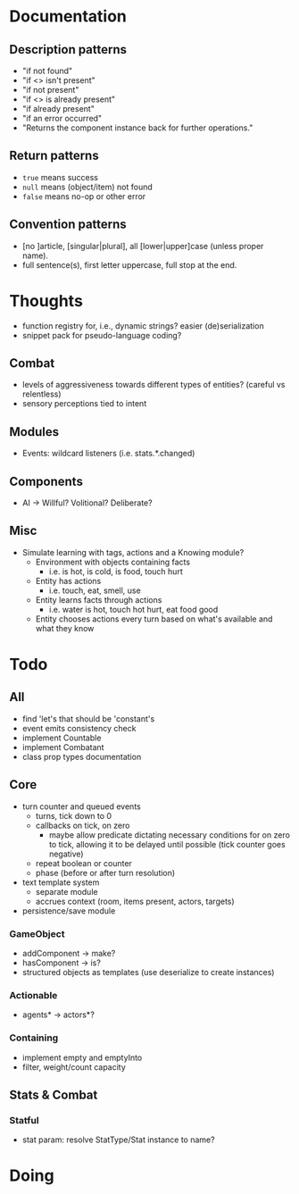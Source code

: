 # Documentation
## Description patterns
- "if not found"
- "if <> isn't present"
- "if not present"
- "if <> is already present"
- "if already present"
- "if an error occurred"
- "Returns the component instance back for further operations."
## Return patterns
- `true` means success
- `null` means (object/item) not found
- `false` means no-op or other error
## Convention patterns
- [no ]article, [singular|plural], all [lower|upper]case (unless proper name).
- full sentence(s), first letter uppercase, full stop at the end.


# Thoughts
- function registry for, i.e., dynamic strings? easier (de)serialization
- snippet pack for pseudo-language coding?
## Combat
- levels of aggressiveness towards different types of entities? (careful vs relentless)
- sensory perceptions tied to intent
## Modules
- Events: wildcard listeners (i.e. stats.*.changed)
## Components
- AI -> Willful? Volitional? Deliberate?
## Misc
- Simulate learning with tags, actions and a Knowing module?
	- Environment with objects containing facts
		- i.e. is hot, is cold, is food, touch hurt
	- Entity has actions
		- i.e. touch, eat, smell, use
	- Entity learns facts through actions
		- i.e. water is hot, touch hot hurt, eat food good
	- Entity chooses actions every turn based on what's available and what they know

# Todo
## All
- find 'let's that should be 'constant's
- event emits consistency check
- implement Countable
- implement Combatant
- class prop types documentation
## Core
- turn counter and queued events
	- turns, tick down to 0
	- callbacks on tick, on zero
		- maybe allow predicate dictating necessary conditions for on zero to tick, allowing it to be delayed until possible (tick counter goes negative)
	- repeat boolean or counter
	- phase (before or after turn resolution)
- text template system
	- separate module
	- accrues context (room, items present, actors, targets)
- persistence/save module
### GameObject
- addComponent -> make?
- hasComponent -> is?
- structured objects as templates (use deserialize to create instances)
### Actionable
- agents* -> actors*?
### Containing
- implement empty and emptyInto
- filter, weight/count capacity


## Stats & Combat
### Statful
- stat param: resolve StatType/Stat instance to name?

# Doing